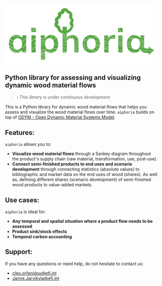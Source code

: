 ![aiphoria logo](docs/images/aiphoria-logo.png)

## Python library for assessing and visualizing dynamic wood material flows

> ℹ️ _This library is under continuous development_

This is a Python library for dynamic wood material flows that helps you assess and visualize the wood material flows over time. `aiphoria` builds on top of [ODYM - Open Dynamic Material Systems Model](https://github.com/IndEcol/ODYM).

## Features:
`aiphoria` allows you to:
- **Visualize wood material flows** through a Sankey diagram throughout the product's supply chain (raw material, transformation, use, post-use).
- **Connect semi-finished products to end uses and scenario development**  through connecting statistics (absolute values) to bibliographic and market data on the end uses of wood (shares). As well as, defining different shares (scenario development) of semi-finished wood products to value-added markets.

## Use cases:
`aiphoria` is ideal for:
- **Any temporal and spatial situation where a product flow needs to be assessed**
- **Product sink/stock effects**
- **Temporal carbon accounting**

## Support:
If you have any questions or need help, do not hesitate to contact us:
- [cleo.orfanidou@efi.int](mailto:cleo.orfanidou@efi.int)
- [Janne.Jarvikyla@efi.int](mailto:Janne.Jarvikyla@efi.int)
